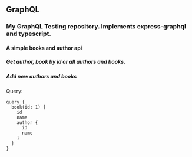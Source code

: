 ## GraphQL

### My GraphQL Testing repository. Implements express-graphql and typescript.

#### A simple books and author api

##### Get author, book by id or all authors and books.
##### Add new authors and books

Query:
```
query {
  book(id: 1) {
    id
    name
    author {
      id
      name
    }
  }
}
```